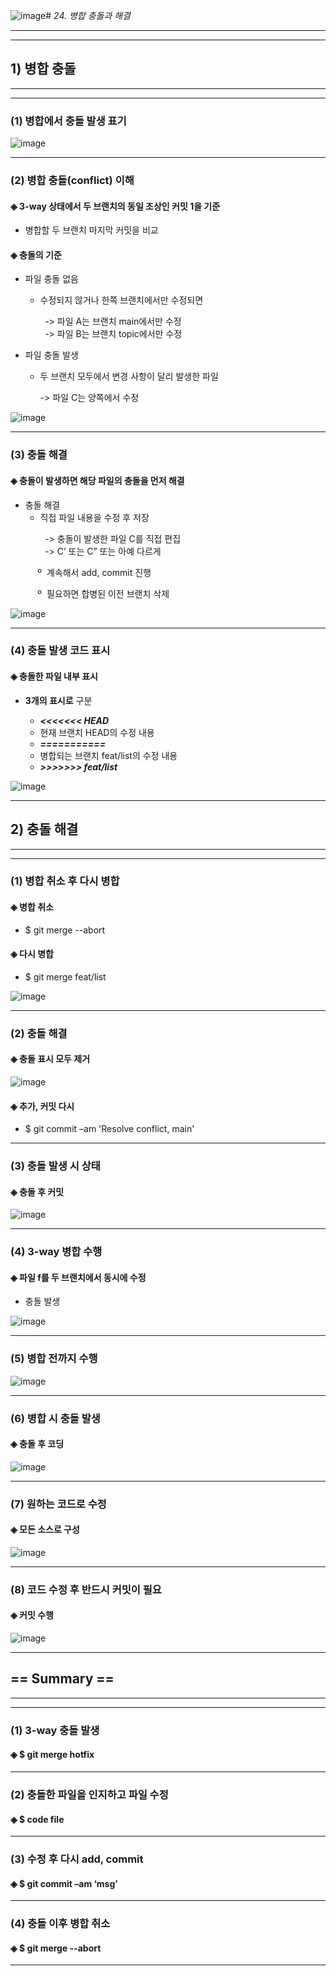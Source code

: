 ![image](https://github.com/JD12321/1-2-STD/assets/127118453/68c5b689-baec-4fc6-ab00-1c1addb0dbf5)# *24. 병합 충돌과 해결*
- - -
* * *
## 1) 병합 충돌
- - -
* * *
### (1) 병합에서 충돌 발생 표기

![image](https://github.com/JD12321/1-2-STD/assets/127118453/07eb7e3b-ee62-4d2f-8a76-108559dfeb7c)
- - -
### (2) 병합 충돌(conflict) 이해
#### ◈ 3-way 상태에서 두 브랜치의 동일 조상인 커밋 1을 기준
  - 병합할 두 브랜치 마지막 커밋을 비교
#### ◈ 충돌의 기준
  - 파일 충돌 없음

    - 수정되지 않거나 한쪽 브랜치에서만 수정되면
<p>&nbsp;&nbsp;&nbsp;&nbsp;&nbsp;&nbsp;&nbsp;&nbsp;&nbsp;&nbsp;&nbsp;&nbsp;&nbsp; -> 파일 A는 브랜치 main에서만 수정<br>&nbsp;&nbsp;&nbsp;&nbsp;&nbsp;&nbsp;&nbsp;&nbsp;&nbsp;&nbsp;&nbsp;&nbsp;&nbsp; -> 파일 B는 브랜치 topic에서만 수정</p>
      
  - 파일 충돌 발생

    - 두 브랜치 모두에서 변경 사항이 달리 발생한 파일

      -> 파일 C는 양쪽에서 수정

![image](https://github.com/JD12321/1-2-STD/assets/127118453/8378db9f-db83-4300-9731-0c77932f3e62)
- - -
### (3) 충돌 해결
#### ◈ 충돌이 발생하면 해당 파일의 충돌을 먼저 해결
  - 충돌 해결
    - 직접 파일 내용을 수정 후 저장
<p>&nbsp;&nbsp;&nbsp;&nbsp;&nbsp;&nbsp;&nbsp;&nbsp;&nbsp;&nbsp;&nbsp;&nbsp;&nbsp; -> 충돌이 발생한 파일 C를 직접 편집<br>&nbsp;&nbsp;&nbsp;&nbsp;&nbsp;&nbsp;&nbsp;&nbsp;&nbsp;&nbsp;&nbsp;&nbsp;&nbsp; -> C’ 또는 C” 또는 아예 다르게</p>
<p>&nbsp;&nbsp;&nbsp;&nbsp;&nbsp;&nbsp;&nbsp;&nbsp;&nbsp;&nbsp;&nbsp;º&nbsp; 계속해서 add, commit 진행</p><p>&nbsp;&nbsp;&nbsp;&nbsp;&nbsp;&nbsp;&nbsp;&nbsp;&nbsp;&nbsp;&nbsp;º&nbsp; 필요하면 합병된 이전 브랜치 삭제</p>

![image](https://github.com/JD12321/1-2-STD/assets/127118453/fcd9c264-356c-4427-be94-38e95f594ab0)
- - -
### (4) 충돌 발생 코드 표시
#### ◈ 충돌한 파일 내부 표시
  - __3개의 표시로__ 구분
    
    - __*<<<<<<< HEAD*__
    - 현재 브랜치 HEAD의 수정 내용
    - __*===========*__
    - 병합되는 브랜치 feat/list의 수정 내용
    - __*>>>>>>> feat/list*__

![image](https://github.com/JD12321/1-2-STD/assets/127118453/7deac327-705f-4497-8669-afd2f2d3c41a)
- - -
## 2) 충돌 해결
- - -
* * *
### (1) 병합 취소 후 다시 병합
#### ◈ 병합 취소
  - $ git merge --abort 
#### ◈ 다시 병합
  - $ git merge feat/list

![image](https://github.com/JD12321/1-2-STD/assets/127118453/02d880ef-f86d-4d9f-bf00-06e459cca220)
- - -
### (2) 충돌 해결
#### ◈ 충돌 표시 모두 제거

![image](https://github.com/JD12321/1-2-STD/assets/127118453/14c9f641-5302-45ee-bb3f-7e1fb4025a00)
#### ◈ 추가, 커밋 다시
  - $ git commit –am 'Resolve conflict, main'
- - -
### (3) 충돌 발생 시 상태
#### ◈ 충돌 후 커밋

![image](https://github.com/JD12321/1-2-STD/assets/127118453/6bdbe0e0-8adc-4c2b-86f7-c31fdb6515c5)
- - -
### (4) 3-way 병합 수행
#### ◈ 파일 f를 두 브랜치에서 동시에 수정
  - 충돌 발생

![image](https://github.com/JD12321/1-2-STD/assets/127118453/d738d692-2dee-4b2d-bed4-790a59cc4ee4)
- - -
### (5) 병합 전까지 수행

![image](https://github.com/JD12321/1-2-STD/assets/127118453/b62716f3-8fca-4678-8016-5b459605171a)
- - -
### (6) 병합 시 충돌 발생
#### ◈ 충돌 후 코딩

![image](https://github.com/JD12321/1-2-STD/assets/127118453/b718e194-5e2f-446c-b973-199a95325919)
- - -
### (7) 원하는 코드로 수정
#### ◈ 모든 소스로 구성

![image](https://github.com/JD12321/1-2-STD/assets/127118453/7106389f-8d1e-446b-af92-0dadd3821dc7)
- - -
### (8) 코드 수정 후 반드시 커밋이 필요
#### ◈ 커밋 수행

![image](https://github.com/JD12321/1-2-STD/assets/127118453/fc1c6552-80eb-4e18-905b-3c3f35f78c64)
- - -
## == Summary ==
- - -
* * *
### (1) 3-way 충돌 발생
#### ◈ $ git merge hotfix
- - -
### (2) 충돌한 파일을 인지하고 파일 수정
#### ◈ $ code file
- - -
### (3) 수정 후 다시 add, commit
#### ◈ $ git commit –am ‘msg’
- - -
### (4) 충돌 이후 병합 취소
#### ◈ $ git merge --abort
- - -
